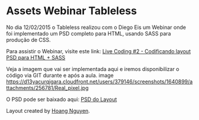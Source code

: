 # Assets Webinar Tableless
No dia 12/02/2015 o Tableless realizou com o Diego Eis um Webinar onde foi implementado um PSD completo para HTML, usando SASS para produção de CSS.

Para assistir o Webinar, visite este link:
[Live Coding #2 - Codificando layout PSD para HTML + SASS](https://www.eventials.com/tableless/live-coding-implementando-psd-para-html-css/)

Veja a imagem que vai ser implementada aqui e iremos disponibilizar o código via GIT durante e após a aula.
image https://d13yacurqjgara.cloudfront.net/users/379146/screenshots/1640899/attachments/256781/Real_pixel.jpg

O PSD pode ser baixado aqui: [PSD do Layout](http://bit.ly/course-dashboard)

Layout created by [Hoang Nguyen](https://dribbble.com/Hoanguyen).